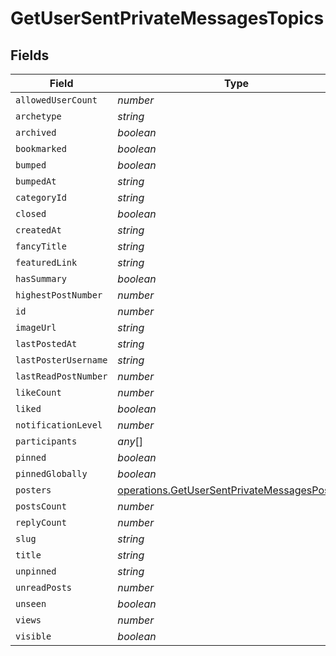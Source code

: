 # GetUserSentPrivateMessagesTopics


## Fields

| Field                                                                                                                 | Type                                                                                                                  | Required                                                                                                              | Description                                                                                                           |
| --------------------------------------------------------------------------------------------------------------------- | --------------------------------------------------------------------------------------------------------------------- | --------------------------------------------------------------------------------------------------------------------- | --------------------------------------------------------------------------------------------------------------------- |
| `allowedUserCount`                                                                                                    | *number*                                                                                                              | :heavy_minus_sign:                                                                                                    | N/A                                                                                                                   |
| `archetype`                                                                                                           | *string*                                                                                                              | :heavy_minus_sign:                                                                                                    | N/A                                                                                                                   |
| `archived`                                                                                                            | *boolean*                                                                                                             | :heavy_minus_sign:                                                                                                    | N/A                                                                                                                   |
| `bookmarked`                                                                                                          | *boolean*                                                                                                             | :heavy_minus_sign:                                                                                                    | N/A                                                                                                                   |
| `bumped`                                                                                                              | *boolean*                                                                                                             | :heavy_minus_sign:                                                                                                    | N/A                                                                                                                   |
| `bumpedAt`                                                                                                            | *string*                                                                                                              | :heavy_minus_sign:                                                                                                    | N/A                                                                                                                   |
| `categoryId`                                                                                                          | *string*                                                                                                              | :heavy_minus_sign:                                                                                                    | N/A                                                                                                                   |
| `closed`                                                                                                              | *boolean*                                                                                                             | :heavy_minus_sign:                                                                                                    | N/A                                                                                                                   |
| `createdAt`                                                                                                           | *string*                                                                                                              | :heavy_minus_sign:                                                                                                    | N/A                                                                                                                   |
| `fancyTitle`                                                                                                          | *string*                                                                                                              | :heavy_minus_sign:                                                                                                    | N/A                                                                                                                   |
| `featuredLink`                                                                                                        | *string*                                                                                                              | :heavy_minus_sign:                                                                                                    | N/A                                                                                                                   |
| `hasSummary`                                                                                                          | *boolean*                                                                                                             | :heavy_minus_sign:                                                                                                    | N/A                                                                                                                   |
| `highestPostNumber`                                                                                                   | *number*                                                                                                              | :heavy_minus_sign:                                                                                                    | N/A                                                                                                                   |
| `id`                                                                                                                  | *number*                                                                                                              | :heavy_minus_sign:                                                                                                    | N/A                                                                                                                   |
| `imageUrl`                                                                                                            | *string*                                                                                                              | :heavy_minus_sign:                                                                                                    | N/A                                                                                                                   |
| `lastPostedAt`                                                                                                        | *string*                                                                                                              | :heavy_minus_sign:                                                                                                    | N/A                                                                                                                   |
| `lastPosterUsername`                                                                                                  | *string*                                                                                                              | :heavy_minus_sign:                                                                                                    | N/A                                                                                                                   |
| `lastReadPostNumber`                                                                                                  | *number*                                                                                                              | :heavy_minus_sign:                                                                                                    | N/A                                                                                                                   |
| `likeCount`                                                                                                           | *number*                                                                                                              | :heavy_minus_sign:                                                                                                    | N/A                                                                                                                   |
| `liked`                                                                                                               | *boolean*                                                                                                             | :heavy_minus_sign:                                                                                                    | N/A                                                                                                                   |
| `notificationLevel`                                                                                                   | *number*                                                                                                              | :heavy_minus_sign:                                                                                                    | N/A                                                                                                                   |
| `participants`                                                                                                        | *any*[]                                                                                                               | :heavy_minus_sign:                                                                                                    | N/A                                                                                                                   |
| `pinned`                                                                                                              | *boolean*                                                                                                             | :heavy_minus_sign:                                                                                                    | N/A                                                                                                                   |
| `pinnedGlobally`                                                                                                      | *boolean*                                                                                                             | :heavy_minus_sign:                                                                                                    | N/A                                                                                                                   |
| `posters`                                                                                                             | [operations.GetUserSentPrivateMessagesPosters](../../../sdk/models/operations/getusersentprivatemessagesposters.md)[] | :heavy_minus_sign:                                                                                                    | N/A                                                                                                                   |
| `postsCount`                                                                                                          | *number*                                                                                                              | :heavy_minus_sign:                                                                                                    | N/A                                                                                                                   |
| `replyCount`                                                                                                          | *number*                                                                                                              | :heavy_minus_sign:                                                                                                    | N/A                                                                                                                   |
| `slug`                                                                                                                | *string*                                                                                                              | :heavy_minus_sign:                                                                                                    | N/A                                                                                                                   |
| `title`                                                                                                               | *string*                                                                                                              | :heavy_minus_sign:                                                                                                    | N/A                                                                                                                   |
| `unpinned`                                                                                                            | *string*                                                                                                              | :heavy_minus_sign:                                                                                                    | N/A                                                                                                                   |
| `unreadPosts`                                                                                                         | *number*                                                                                                              | :heavy_minus_sign:                                                                                                    | N/A                                                                                                                   |
| `unseen`                                                                                                              | *boolean*                                                                                                             | :heavy_minus_sign:                                                                                                    | N/A                                                                                                                   |
| `views`                                                                                                               | *number*                                                                                                              | :heavy_minus_sign:                                                                                                    | N/A                                                                                                                   |
| `visible`                                                                                                             | *boolean*                                                                                                             | :heavy_minus_sign:                                                                                                    | N/A                                                                                                                   |